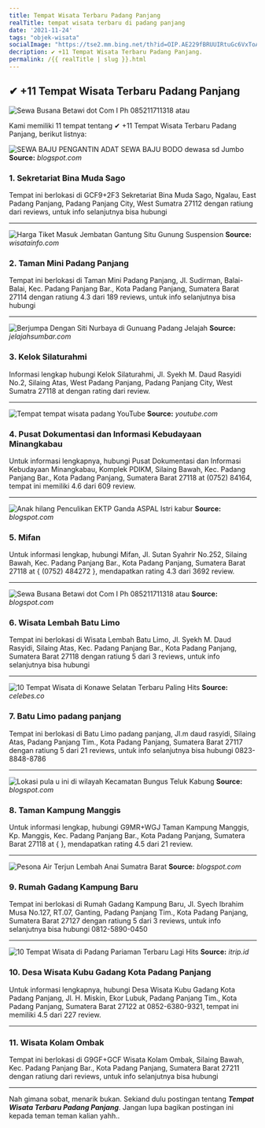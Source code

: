 ```yaml
---
title: Tempat Wisata Terbaru Padang Panjang
realTitle: tempat wisata terbaru di padang panjang
date: '2021-11-24'
tags: "objek-wisata"
socialImage: "https://tse2.mm.bing.net/th?id=OIP.AE229fBRUUIRtuGc6VxToAAAAA&amp;pid=15.1"
decription: ✔ +11 Tempat Wisata Terbaru Padang Panjang.
permalink: /{{ realTitle | slug }}.html
---
```


## ✔ +11 Tempat Wisata Terbaru Padang Panjang

![Sewa Busana Betawi dot Com I Ph 085211711318 atau ](https://4.bp.blogspot.com/-Gh3kgBsT6MI/VutYxjzTQMI/AAAAAAAAE44/s1tm08xV2OQHmtNpJrGvhdZDzA_VAQWvA/s280/IMG-20160318-WA0010.jpg)



Kami memiliki 11 tempat tentang ✔ +11 Tempat Wisata Terbaru Padang Panjang, berikut listnya:



![SEWA BAJU PENGANTIN ADAT SEWA BAJU BODO dewasa sd Jumbo ](https://tse4.mm.bing.net/th?id=OIP.n_O_myb3lKJuVsGXBV4mzQHaJ4&amp;pid=15.1)
**Source:** _blogspot.com_


### 1. Sekretariat Bina Muda Sago



Tempat ini berlokasi di GCF9+2F3 Sekretariat Bina Muda Sago, Ngalau, East Padang Panjang, Padang Panjang City, West Sumatra 27112 dengan ratiung  dari  reviews, untuk info selanjutnya bisa hubungi 

---


![Harga Tiket Masuk Jembatan Gantung Situ Gunung Suspension ](https://tse2.mm.bing.net/th?id=OIP.VIKYz264liTb2BZSObpG_QHaFj&amp;pid=15.1)
**Source:** _wisatainfo.com_


### 2. Taman Mini Padang Panjang



Tempat ini berlokasi di Taman Mini Padang Panjang, Jl. Sudirman, Balai-Balai, Kec. Padang Panjang Bar., Kota Padang Panjang, Sumatera Barat 27114 dengan ratiung 4.3 dari 189 reviews, untuk info selanjutnya bisa hubungi 

---


![Berjumpa Dengan Siti Nurbaya di Gunuang Padang  Jelajah ](https://tse2.mm.bing.net/th?id=OIP.Vzjp4BJgEbSRYiD2_Mp8eAHaE8&amp;pid=15.1)
**Source:** _jelajahsumbar.com_


### 3. Kelok Silaturahmi



Informasi lengkap hubungi Kelok Silaturahmi, Jl. Syekh M. Daud Rasyidi No.2, Silaing Atas, West Padang Panjang, Padang Panjang City, West Sumatra 27118 at  dengan rating  dari  review.

---


![Tempat tempat wisata padang  YouTube](https://tse4.mm.bing.net/th?id=OIP.Nzuh8DYFBlKdm9DOZvQa6gHaHa&amp;pid=15.1)
**Source:** _youtube.com_


### 4. Pusat Dokumentasi dan Informasi Kebudayaan Minangkabau



Untuk informasi lengkapnya, hubungi Pusat Dokumentasi dan Informasi Kebudayaan Minangkabau, Komplek PDIKM, Silaing Bawah, Kec. Padang Panjang Bar., Kota Padang Panjang, Sumatera Barat 27118 at (0752) 84164, tempat ini memiliki 4.6 dari 609 review.

---


![Anak hilang Penculikan EKTP Ganda  ASPAL Istri kabur ](https://tse3.mm.bing.net/th?id=OIP.Lh0JSe3SsR0K8NH1JDEMvQHaF5&amp;pid=15.1)
**Source:** _blogspot.com_


### 5. Mifan



Untuk informasi lengkap, hubungi Mifan, Jl. Sutan Syahrir No.252, Silaing Bawah, Kec. Padang Panjang Bar., Kota Padang Panjang, Sumatera Barat 27118 at { (0752) 484272 }, mendapatkan rating 4.3 dari 3692 review.

---


![Sewa Busana Betawi dot Com I Ph 085211711318 atau ](https://tse4.mm.bing.net/th?id=OIP.JLS_UNGb50a_zekfJAYERwHaLH&amp;pid=15.1)
**Source:** _blogspot.com_


### 6. Wisata Lembah Batu Limo



Tempat ini berlokasi di Wisata Lembah Batu Limo, Jl. Syekh M. Daud Rasyidi, Silaing Atas, Kec. Padang Panjang Bar., Kota Padang Panjang, Sumatera Barat 27118 dengan ratiung 5 dari 3 reviews, untuk info selanjutnya bisa hubungi 

---


![10 Tempat Wisata di Konawe Selatan Terbaru  Paling Hits ](https://tse2.mm.bing.net/th?id=OIP.kKA944yhyGoKsq85i1mvkwHaEc&amp;pid=15.1)
**Source:** _celebes.co_


### 7. Batu Limo padang panjang



Tempat ini berlokasi di Batu Limo padang panjang, Jl.m daud rasyidi, Silaing Atas, Padang Panjang Tim., Kota Padang Panjang, Sumatera Barat 27117 dengan ratiung 5 dari 21 reviews, untuk info selanjutnya bisa hubungi 0823-8848-8786

---


![Lokasi pula u ini di wilayah Kecamatan Bungus Teluk Kabung ](https://tse2.mm.bing.net/th?id=OIP.4uEdQBErSeGcnXVtCW28LgHaFj&amp;pid=15.1)
**Source:** _blogspot.com_


### 8. Taman Kampung Manggis



Untuk informasi lengkap, hubungi G9MR+WGJ Taman Kampung Manggis, Kp. Manggis, Kec. Padang Panjang Bar., Kota Padang Panjang, Sumatera Barat 27118 at {  }, mendapatkan rating 4.5 dari 21 review.

---


![Pesona Air Terjun Lembah Anai Sumatra Barat](https://tse2.mm.bing.net/th?id=OIP.18395hXFRCqD9NMlO7qcggHaFf&amp;pid=15.1)
**Source:** _blogspot.com_


### 9. Rumah Gadang Kampung Baru



Tempat ini berlokasi di Rumah Gadang Kampung Baru, Jl. Syech Ibrahim Musa No.127, RT.07, Ganting, Padang Panjang Tim., Kota Padang Panjang, Sumatera Barat 27127 dengan ratiung 5 dari 3 reviews, untuk info selanjutnya bisa hubungi 0812-5890-0450

---


![10 Tempat Wisata di Padang Pariaman Terbaru  Lagi Hits ](https://tse4.mm.bing.net/th?id=OIP.IFcDH_-uvZsxjnQK9wI-nAHaEc&amp;pid=15.1)
**Source:** _itrip.id_


### 10. Desa Wisata Kubu Gadang Kota Padang Panjang



Untuk informasi lengkapnya, hubungi Desa Wisata Kubu Gadang Kota Padang Panjang, Jl. H. Miskin, Ekor Lubuk, Padang Panjang Tim., Kota Padang Panjang, Sumatera Barat 27122 at 0852-6380-9321, tempat ini memiliki 4.5 dari 227 review.

---


### 11. Wisata Kolam Ombak



Tempat ini berlokasi di G9GF+GCF Wisata Kolam Ombak, Silaing Bawah, Kec. Padang Panjang Bar., Kota Padang Panjang, Sumatera Barat 27211 dengan ratiung  dari  reviews, untuk info selanjutnya bisa hubungi 

---









Nah gimana sobat, menarik bukan. Sekiand dulu postingan tentang ***Tempat Wisata Terbaru Padang Panjang***. Jangan lupa bagikan postingan ini kepada teman teman kalian yahh..
